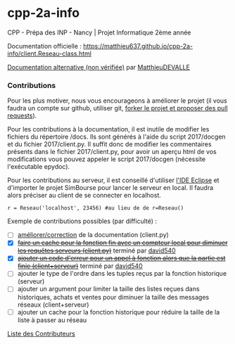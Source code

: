# cpp-2a-info
CPP - Prépa des INP - Nancy | Projet Informatique 2ème année

Documentation officielle : https://matthieu637.github.io/cpp-2a-info/client.Reseau-class.html

[Documentation alternative (non vérifiée)](http://documentation-matthieu-devalle.readthedocs.io) par [MatthieuDEVALLE](https://github.com/matthieuDEVALLE)

### Contributions
Pour les plus motiver, nous vous encourageons à améliorer le projet (il vous faudra un compte sur github, utiliser git, [forker le projet et proposer des pull requests](https://help.github.com/articles/creating-a-pull-request-from-a-fork/)).

Pour les contributions à la documentation, il est inutile de modifier les fichiers du répertoire /docs.
Ils sont générés à l'aide du script 2017/docgen et du fichier 2017/client.py.
Il suffit donc de modifier les commentaires présents dans le fichier 2017/client.py, pour avoir un aperçu html de vos modifications vous pouvez appeler le script 2017/docgen (nécessite l'exécutable epydoc).


Pour les contributions au serveur, il est conseillé d'utiliser [l'IDE Eclipse](https://eclipse.org/downloads/) et d'importer le projet SimBourse pour lancer le serveur en local. Il faudra alors préciser au client de se connecter en localhost.
```
r = Reseau('localhost', 23456) #au lieu de de r=Reseau()
```


Exemple de contributions possibles (par difficulté) :
- [ ] [améliorer/correction](http://epydoc.sourceforge.net/manual-epytext.html) de la documentation (client.py)
- [x] ~~[faire un cache pour la fonction fin avec un compteur local pour diminuer les requêtes serveurs (client.py)](https://github.com/matthieu637/cpp-2a-info/pull/1)~~ terminé par [david540](https://github.com/david540)
- [x] ~~[ajouter un code d'erreur pour un appel à fonction alors que la partie est finie (client+serveur)](https://github.com/matthieu637/cpp-2a-info/pull/1)~~ terminé par [david540](https://github.com/david540)
- [ ] ajouter le type de l'ordre dans les tuples reçus par la fonction historique (serveur)
- [ ] ajouter un argument pour limiter la taille des listes reçues dans historiques, achats et ventes pour diminuer la taille des messages réseaux (client+serveur)
- [ ] ajouter un cache pour la fonction historique pour réduire la taille de la liste à passer au réseau

[Liste des Contributeurs](https://github.com/matthieu637/cpp-2a-info/graphs/contributors)
